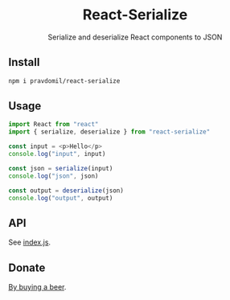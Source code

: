 <h1 align="center">React-Serialize</h1>
<p align="center">Serialize and deserialize React components to JSON</p>

## Install

```sh
npm i pravdomil/react-serialize
```

## Usage

```js
import React from "react"
import { serialize, deserialize } from "react-serialize"

const input = <p>Hello</p>
console.log("input", input)

const json = serialize(input)
console.log("json", json)

const output = deserialize(json)
console.log("output", output)

```

## API

See [index.js](src/index.js).

## Donate
[By buying a beer](https://www.paypal.com/cgi-bin/webscr?cmd=_s-xclick&hosted_button_id=BCL2X3AFQBAP2&item_name=react-serialize%20Beer).
